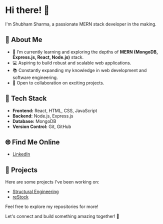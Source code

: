 # Hi there! 👋

I'm Shubham Sharma, a passionate MERN stack developer in the making.

## 🚀 About Me

- 🌱 I’m currently learning and exploring the depths of **MERN (MongoDB, Express.js, React, Node.js)** stack.
- 💻 Aspiring to build robust and scalable web applications.
- 📚 Constantly expanding my knowledge in web development and software engineering.
- 🤝 Open to collaboration on exciting projects.

## 🔧 Tech Stack

- **Frontend:** React, HTML, CSS, JavaScript
- **Backend:** Node.js, Express.js
- **Database:** MongoDB
- **Version Control:** Git, GitHub

## 🌐 Find Me Online

- [LinkedIn](https-www.linkedin.com-in-shubham-sharma-76861a1a0-)

## 📂 Projects

Here are some projects I've been working on:

- [Structural Engineering](https://structural-firm-site.netlify.app/)
- [reStock](https://restock-shubham.netlify.app/)

Feel free to explore my repositories for more!

Let's connect and build something amazing together! 🌟
